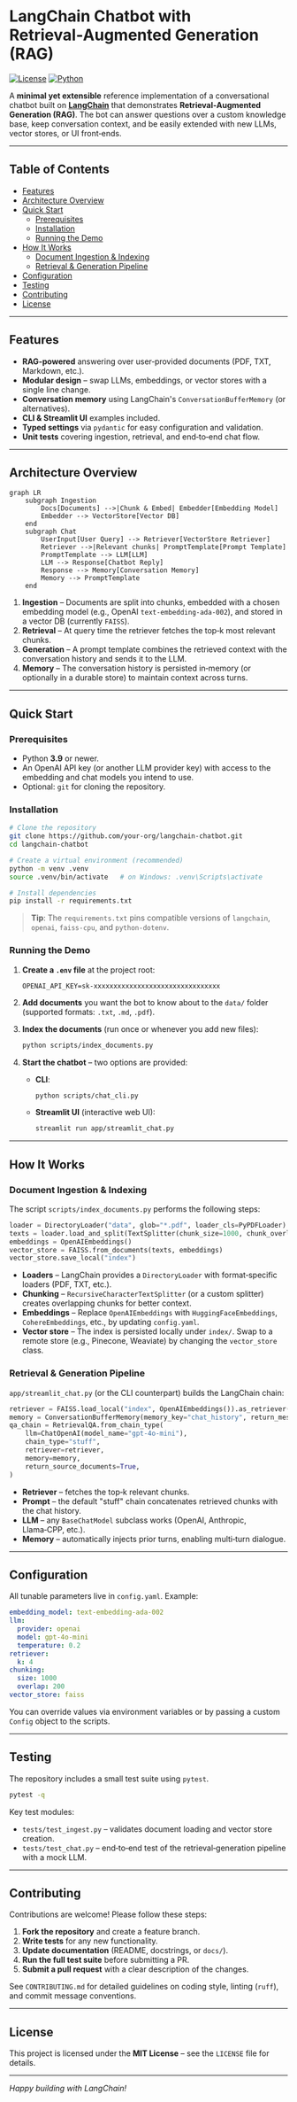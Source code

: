 # LangChain Chatbot with Retrieval‑Augmented Generation (RAG)

[![License](https://img.shields.io/badge/license-MIT-blue.svg)](LICENSE)
[![Python](https://img.shields.io/badge/python-3.9%2B-brightgreen.svg)](https://www.python.org/downloads/)

A **minimal yet extensible** reference implementation of a conversational chatbot built on **[LangChain](https://python.langchain.com/)** that demonstrates **Retrieval‑Augmented Generation (RAG)**.  The bot can answer questions over a custom knowledge base, keep conversation context, and be easily extended with new LLMs, vector stores, or UI front‑ends.

---

## Table of Contents

- [Features](#features)
- [Architecture Overview](#architecture-overview)
- [Quick Start](#quick-start)
  - [Prerequisites](#prerequisites)
  - [Installation](#installation)
  - [Running the Demo](#running-the-demo)
- [How It Works](#how-it-works)
  - [Document Ingestion & Indexing](#document-ingestion--indexing)
  - [Retrieval & Generation Pipeline](#retrieval--generation-pipeline)
- [Configuration](#configuration)
- [Testing](#testing)
- [Contributing](#contributing)
- [License](#license)

---

## Features

- **RAG‑powered** answering over user‑provided documents (PDF, TXT, Markdown, etc.).
- **Modular design** – swap LLMs, embeddings, or vector stores with a single line change.
- **Conversation memory** using LangChain's `ConversationBufferMemory` (or alternatives).
- **CLI & Streamlit UI** examples included.
- **Typed settings** via `pydantic` for easy configuration and validation.
- **Unit tests** covering ingestion, retrieval, and end‑to‑end chat flow.

---

## Architecture Overview

```mermaid
graph LR
    subgraph Ingestion
        Docs[Documents] -->|Chunk & Embed| Embedder[Embedding Model]
        Embedder --> VectorStore[Vector DB]
    end
    subgraph Chat
        UserInput[User Query] --> Retriever[VectorStore Retriever]
        Retriever -->|Relevant chunks| PromptTemplate[Prompt Template]
        PromptTemplate --> LLM[LLM]
        LLM --> Response[Chatbot Reply]
        Response --> Memory[Conversation Memory]
        Memory --> PromptTemplate
    end
```

1. **Ingestion** – Documents are split into chunks, embedded with a chosen embedding model (e.g., OpenAI `text-embedding-ada-002`), and stored in a vector DB (currently `FAISS`).
2. **Retrieval** – At query time the retriever fetches the top‑k most relevant chunks.
3. **Generation** – A prompt template combines the retrieved context with the conversation history and sends it to the LLM.
4. **Memory** – The conversation history is persisted in‑memory (or optionally in a durable store) to maintain context across turns.

---

## Quick Start

### Prerequisites

- Python **3.9** or newer.
- An OpenAI API key (or another LLM provider key) with access to the embedding and chat models you intend to use.
- Optional: `git` for cloning the repository.

### Installation

```bash
# Clone the repository
git clone https://github.com/your-org/langchain-chatbot.git
cd langchain-chatbot

# Create a virtual environment (recommended)
python -m venv .venv
source .venv/bin/activate   # on Windows: .venv\Scripts\activate

# Install dependencies
pip install -r requirements.txt
```

> **Tip**: The `requirements.txt` pins compatible versions of `langchain`, `openai`, `faiss-cpu`, and `python-dotenv`.

### Running the Demo

1. **Create a `.env` file** at the project root:

   ```dotenv
   OPENAI_API_KEY=sk-xxxxxxxxxxxxxxxxxxxxxxxxxxxxxxxx
   ```

2. **Add documents** you want the bot to know about to the `data/` folder (supported formats: `.txt`, `.md`, `.pdf`).

3. **Index the documents** (run once or whenever you add new files):

   ```bash
   python scripts/index_documents.py
   ```

4. **Start the chatbot** – two options are provided:

   - **CLI**:
     ```bash
     python scripts/chat_cli.py
     ```
   - **Streamlit UI** (interactive web UI):
     ```bash
     streamlit run app/streamlit_chat.py
     ```

---

## How It Works

### Document Ingestion & Indexing

The script `scripts/index_documents.py` performs the following steps:

```python
loader = DirectoryLoader("data", glob="*.pdf", loader_cls=PyPDFLoader)
texts = loader.load_and_split(TextSplitter(chunk_size=1000, chunk_overlap=200))
embeddings = OpenAIEmbeddings()
vector_store = FAISS.from_documents(texts, embeddings)
vector_store.save_local("index")
```

- **Loaders** – LangChain provides a `DirectoryLoader` with format‑specific loaders (PDF, TXT, etc.).
- **Chunking** – `RecursiveCharacterTextSplitter` (or a custom splitter) creates overlapping chunks for better context.
- **Embeddings** – Replace `OpenAIEmbeddings` with `HuggingFaceEmbeddings`, `CohereEmbeddings`, etc., by updating `config.yaml`.
- **Vector store** – The index is persisted locally under `index/`.  Swap to a remote store (e.g., Pinecone, Weaviate) by changing the `vector_store` class.

### Retrieval & Generation Pipeline

`app/streamlit_chat.py` (or the CLI counterpart) builds the LangChain chain:

```python
retriever = FAISS.load_local("index", OpenAIEmbeddings()).as_retriever(search_kwargs={"k": 4})
memory = ConversationBufferMemory(memory_key="chat_history", return_messages=True)
qa_chain = RetrievalQA.from_chain_type(
    llm=ChatOpenAI(model_name="gpt-4o-mini"),
    chain_type="stuff",
    retriever=retriever,
    memory=memory,
    return_source_documents=True,
)
```

- **Retriever** – fetches the top‑k relevant chunks.
- **Prompt** – the default "stuff" chain concatenates retrieved chunks with the chat history.
- **LLM** – any `BaseChatModel` subclass works (OpenAI, Anthropic, Llama‑CPP, etc.).
- **Memory** – automatically injects prior turns, enabling multi‑turn dialogue.

---

## Configuration

All tunable parameters live in `config.yaml`. Example:

```yaml
embedding_model: text-embedding-ada-002
llm:
  provider: openai
  model: gpt-4o-mini
  temperature: 0.2
retriever:
  k: 4
chunking:
  size: 1000
  overlap: 200
vector_store: faiss
```

You can override values via environment variables or by passing a custom `Config` object to the scripts.

---

## Testing

The repository includes a small test suite using `pytest`.

```bash
pytest -q
```

Key test modules:
- `tests/test_ingest.py` – validates document loading and vector store creation.
- `tests/test_chat.py` – end‑to‑end test of the retrieval‑generation pipeline with a mock LLM.

---

## Contributing

Contributions are welcome! Please follow these steps:

1. **Fork the repository** and create a feature branch.
2. **Write tests** for any new functionality.
3. **Update documentation** (README, docstrings, or `docs/`).
4. **Run the full test suite** before submitting a PR.
5. **Submit a pull request** with a clear description of the changes.

See `CONTRIBUTING.md` for detailed guidelines on coding style, linting (`ruff`), and commit message conventions.

---

## License

This project is licensed under the **MIT License** – see the `LICENSE` file for details.

---

*Happy building with LangChain!*